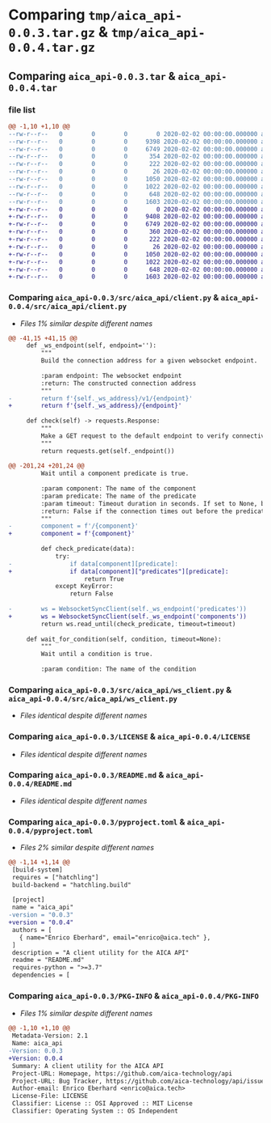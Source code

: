 # Comparing `tmp/aica_api-0.0.3.tar.gz` & `tmp/aica_api-0.0.4.tar.gz`

## Comparing `aica_api-0.0.3.tar` & `aica_api-0.0.4.tar`

### file list

```diff
@@ -1,10 +1,10 @@
--rw-r--r--   0        0        0        0 2020-02-02 00:00:00.000000 aica_api-0.0.3/src/aica_api/__init__.py
--rw-r--r--   0        0        0     9398 2020-02-02 00:00:00.000000 aica_api-0.0.3/src/aica_api/client.py
--rw-r--r--   0        0        0     6749 2020-02-02 00:00:00.000000 aica_api-0.0.3/src/aica_api/ws_client.py
--rw-r--r--   0        0        0      354 2020-02-02 00:00:00.000000 aica_api-0.0.3/tests/test_api.py
--rw-r--r--   0        0        0      222 2020-02-02 00:00:00.000000 aica_api-0.0.3/tests/test_ws.py
--rw-r--r--   0        0        0       26 2020-02-02 00:00:00.000000 aica_api-0.0.3/.gitignore
--rw-r--r--   0        0        0     1050 2020-02-02 00:00:00.000000 aica_api-0.0.3/LICENSE
--rw-r--r--   0        0        0     1022 2020-02-02 00:00:00.000000 aica_api-0.0.3/README.md
--rw-r--r--   0        0        0      648 2020-02-02 00:00:00.000000 aica_api-0.0.3/pyproject.toml
--rw-r--r--   0        0        0     1603 2020-02-02 00:00:00.000000 aica_api-0.0.3/PKG-INFO
+-rw-r--r--   0        0        0        0 2020-02-02 00:00:00.000000 aica_api-0.0.4/src/aica_api/__init__.py
+-rw-r--r--   0        0        0     9408 2020-02-02 00:00:00.000000 aica_api-0.0.4/src/aica_api/client.py
+-rw-r--r--   0        0        0     6749 2020-02-02 00:00:00.000000 aica_api-0.0.4/src/aica_api/ws_client.py
+-rw-r--r--   0        0        0      360 2020-02-02 00:00:00.000000 aica_api-0.0.4/tests/test_api.py
+-rw-r--r--   0        0        0      222 2020-02-02 00:00:00.000000 aica_api-0.0.4/tests/test_ws.py
+-rw-r--r--   0        0        0       26 2020-02-02 00:00:00.000000 aica_api-0.0.4/.gitignore
+-rw-r--r--   0        0        0     1050 2020-02-02 00:00:00.000000 aica_api-0.0.4/LICENSE
+-rw-r--r--   0        0        0     1022 2020-02-02 00:00:00.000000 aica_api-0.0.4/README.md
+-rw-r--r--   0        0        0      648 2020-02-02 00:00:00.000000 aica_api-0.0.4/pyproject.toml
+-rw-r--r--   0        0        0     1603 2020-02-02 00:00:00.000000 aica_api-0.0.4/PKG-INFO
```

### Comparing `aica_api-0.0.3/src/aica_api/client.py` & `aica_api-0.0.4/src/aica_api/client.py`

 * *Files 1% similar despite different names*

```diff
@@ -41,15 +41,15 @@
     def _ws_endpoint(self, endpoint=''):
         """
         Build the connection address for a given websocket endpoint.
 
         :param endpoint: The websocket endpoint
         :return: The constructed connection address
         """
-        return f'{self._ws_address}/v1/{endpoint}'
+        return f'{self._ws_address}/{endpoint}'
 
     def check(self) -> requests.Response:
         """
         Make a GET request to the default endpoint to verify connectivity.
         """
         return requests.get(self._endpoint())
 
@@ -201,24 +201,24 @@
         Wait until a component predicate is true.
 
         :param component: The name of the component
         :param predicate: The name of the predicate
         :param timeout: Timeout duration in seconds. If set to None, block indefinitely
         :return: False if the connection times out before the predicate is true
         """
-        component = f'/{component}'
+        component = f'{component}'
 
         def check_predicate(data):
             try:
-                if data[component][predicate]:
+                if data[component]["predicates"][predicate]:
                     return True
             except KeyError:
                 return False
 
-        ws = WebsocketSyncClient(self._ws_endpoint('predicates'))
+        ws = WebsocketSyncClient(self._ws_endpoint('components'))
         return ws.read_until(check_predicate, timeout=timeout)
 
     def wait_for_condition(self, condition, timeout=None):
         """
         Wait until a condition is true.
 
         :param condition: The name of the condition
```

### Comparing `aica_api-0.0.3/src/aica_api/ws_client.py` & `aica_api-0.0.4/src/aica_api/ws_client.py`

 * *Files identical despite different names*

### Comparing `aica_api-0.0.3/LICENSE` & `aica_api-0.0.4/LICENSE`

 * *Files identical despite different names*

### Comparing `aica_api-0.0.3/README.md` & `aica_api-0.0.4/README.md`

 * *Files identical despite different names*

### Comparing `aica_api-0.0.3/pyproject.toml` & `aica_api-0.0.4/pyproject.toml`

 * *Files 2% similar despite different names*

```diff
@@ -1,14 +1,14 @@
 [build-system]
 requires = ["hatchling"]
 build-backend = "hatchling.build"
 
 [project]
 name = "aica_api"
-version = "0.0.3"
+version = "0.0.4"
 authors = [
   { name="Enrico Eberhard", email="enrico@aica.tech" },
 ]
 description = "A client utility for the AICA API"
 readme = "README.md"
 requires-python = ">=3.7"
 dependencies = [
```

### Comparing `aica_api-0.0.3/PKG-INFO` & `aica_api-0.0.4/PKG-INFO`

 * *Files 1% similar despite different names*

```diff
@@ -1,10 +1,10 @@
 Metadata-Version: 2.1
 Name: aica_api
-Version: 0.0.3
+Version: 0.0.4
 Summary: A client utility for the AICA API
 Project-URL: Homepage, https://github.com/aica-technology/api
 Project-URL: Bug Tracker, https://github.com/aica-technology/api/issues
 Author-email: Enrico Eberhard <enrico@aica.tech>
 License-File: LICENSE
 Classifier: License :: OSI Approved :: MIT License
 Classifier: Operating System :: OS Independent
```

